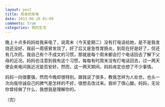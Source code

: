 ```yaml
---
layout: post
title: 母亲的来电
date: 2013-06-26 01:09
comments: true
categories: 我的生活
---
```

晚上十点多妈妈给我来电了，说周末（今天星期二）没有打电话给她，是不是我发烧还没好。我前一周感冒发烧了，好了后又是急性胃肠炎，到现在好是好了，但还有几次药。我自己有个不成文的习惯，那就是每个周末都会打个电话回去了解下父母的近况。妈妈也注意到我有这个习惯，每每有时周末没有打电话回去，过一两天便会来电问我近况是否安好。然而，这一两天期间，妈妈肯定也想了不少事情。

<!-- more -->
妈妈一向很要强，然而今晚却很特别。跟我说了很多，教我怎样为人处世。也头一次向我坦诚自己的脾气是怎样的不好，很想去改过来。我听了很心酸。妈妈，无论你曾经做了什么，我想我是理解你的。

（完）
